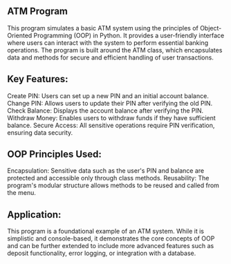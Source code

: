 ## ATM Program
This program simulates a basic ATM system using the principles of Object-Oriented Programming (OOP) in Python. It provides a user-friendly interface where users can interact with the system to perform essential banking operations. The program is built around the ATM class, which encapsulates data and methods for secure and efficient handling of user transactions.

## Key Features:
Create PIN: Users can set up a new PIN and an initial account balance.
Change PIN: Allows users to update their PIN after verifying the old PIN.
Check Balance: Displays the account balance after verifying the PIN.
Withdraw Money: Enables users to withdraw funds if they have sufficient balance.
Secure Access: All sensitive operations require PIN verification, ensuring data security.
## OOP Principles Used:
Encapsulation: Sensitive data such as the user's PIN and balance are protected and accessible only through class methods.
Reusability: The program's modular structure allows methods to be reused and called from the menu.
## Application:
This program is a foundational example of an ATM system. While it is simplistic and console-based, it demonstrates the core concepts of OOP and can be further extended to include more advanced features such as deposit functionality, error logging, or integration with a database.
